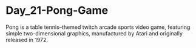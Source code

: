 # Day_21-Pong-Game
Pong is a table tennis–themed twitch arcade sports video game, featuring simple two-dimensional graphics, manufactured by Atari and originally released in 1972.
